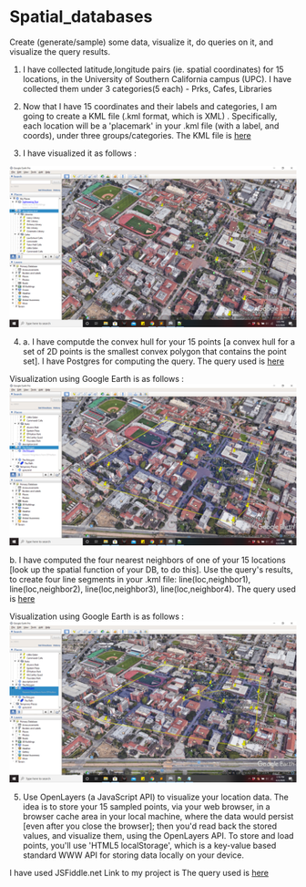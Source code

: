 # Spatial_databases
Create (generate/sample) some data, visualize it, do queries on it, and visualize the query results.

1. I have collected latitude,longitude pairs (ie. spatial coordinates) for 15 locations, in the University of Southern California campus (UPC). I have collected them under 3 categories(5 each) - Prks, Cafes, Libraries

2. Now that I have 15 coordinates and their labels and categories, I am going to create a KML file (.kml format, which is XML) . Specifically, each location will be a 'placemark' in your .kml file (with a label, and coords), under three groups/categories. The KML file is <a href="https://github.com/Niranjani29/Spatial_databases/blob/master/Q5_merged.kml"> here </a>

3. I have visualized it as follows :

<img src='https://github.com/Niranjani29/Spatial_databases/blob/master/Q3.png'>


4. a. I have computde the convex hull for your 15 points [a convex hull for a set of 2D points is the smallest convex polygon that contains the point set]. I have Postgres for computing the query. The query used is <a href="https://github.com/Niranjani29/Spatial_databases/blob/master/README.txt"> here </a>

Visualization using Google Earth is as follows : 
<img src='https://github.com/Niranjani29/Spatial_databases/blob/master/Q5_convexhull.png'>



b. I have computed  the four nearest neighbors of one of your 15 locations [look up the spatial function of your DB, to do this]. Use the query's results, to create four line segments in your .kml file: line(loc,neighbor1), line(loc,neighbor2), line(loc,neighbor3), line(loc,neighbor4). The query used is <a href="https://github.com/Niranjani29/Spatial_databases/blob/master/README.txt"> here </a>


 Visualization using Google Earth is as follows : 
<img src='https://github.com/Niranjani29/Spatial_databases/blob/master/Q5_knn.png'>

5. Use OpenLayers (a JavaScript API) to visualize your location data. The idea is to store your 15 sampled points, via your web browser, in a browser cache area in your local machine, where the data would persist [even after you close the browser]; then you'd read back the stored values, and visualize them, using the OpenLayers API. To store and load points, you'll use 'HTML5 localStorage', which is a key-value based standard WWW API for storing data locally on your device.

I have used JSFiddle.net
Link to my project is The query used is <a href="http://jsfiddle.net/Niranjani29/rv6ws0j1/5/"> here </a>
